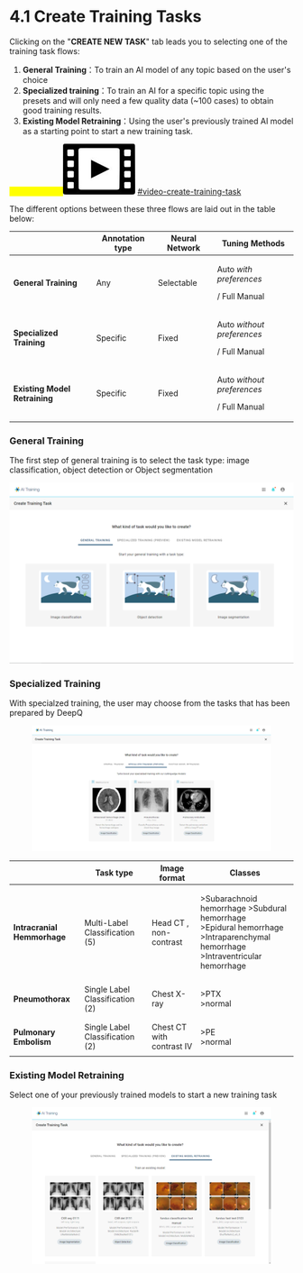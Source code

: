# 4.1 Create Training Tasks

Clicking on the "**CREATE NEW TASK**" tab leads you to selecting one of the training task flows:

1. **General Training**：To train an AI model of any topic based on the user's choice
2. **Specialized training**：To train an AI for a specific topic using the presets and will only need a few quality data (\~100 cases) to obtain good training results.&#x20;
3. **Existing Model Retraining**：Using the user's previously trained AI model as a starting point to start a new training task.

<mark style="color:yellow;">Tutorial Video:</mark><img src="../../.gitbook/assets/video-icon-small.jpg" alt="" data-size="line"> [#video-create-training-task](../../tutorial-videos/model-training-inference.md#video-create-training-task "mention")

The different options between these three flows are laid out in the table below:

|                               | Annotation type | Neural Network | Tuning Methods                                                |
| ----------------------------- | --------------- | -------------- | ------------------------------------------------------------- |
| **General Training**          | Any             | Selectable     | <p>Auto <em>with preferences</em></p><p>/ Full Manual</p>     |
| **Specialized Training**      | Specific        | Fixed          | <p>Auto <em>without preferences</em> </p><p>/ Full Manual</p> |
| **Existing Model Retraining** | Specific        | Fixed          | <p>Auto <em>without preferences</em> </p><p>/ Full Manual</p> |

### General Training

The first step of general training is to select the task type: image classification, object detection or Object segmentation

![](../../.gitbook/assets/con-4-1-1-2.3.png)

### Specialized Training

With specialzed training, the user may choose from the tasks that has been prepared by DeepQ

<figure><img src="../../.gitbook/assets/con-4-1-2-2.3.png" alt=""><figcaption></figcaption></figure>

|                             | Task type                       | Image format              | Classes                                                                                                                                          |
| --------------------------- | ------------------------------- | ------------------------- | ------------------------------------------------------------------------------------------------------------------------------------------------ |
| **Intracranial Hemmorhage** | Multi-Label Classification (5)  | Head CT , non-contrast    | <p>>Subarachnoid hemorrhage  >Subdural hemorrhage <br>>Epidural hemorrhage <br>>Intraparenchymal hemorrhage <br>>Intraventricular hemorrhage</p> |
| **Pneumothorax**            | Single Label Classification (2) | Chest X-ray               | <p>>PTX<br>>normal</p>                                                                                                                           |
| **Pulmonary Embolism**      | Single Label Classification (2) | Chest CT with contrast IV | <p>>PE<br>>normal</p>                                                                                                                            |

### Existing Model Retraining

Select one of your previously trained models to start a new training task

<figure><img src="../../.gitbook/assets/con-4-1-3-2.3.png" alt=""><figcaption></figcaption></figure>
